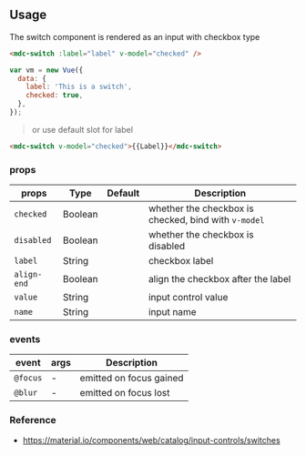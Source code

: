 ## Usage

The switch component is rendered as an input with checkbox type

```html
<mdc-switch :label="label" v-model="checked" />
```

```javascript
var vm = new Vue({
  data: {
    label: 'This is a switch',
    checked: true,
  },
});
```

> or use default slot for label

```html
<mdc-switch v-model="checked">{{Label}}</mdc-switch>
```

### props

| props       | Type    | Default | Description                                          |
| ----------- | ------- | ------- | ---------------------------------------------------- |
| `checked`   | Boolean |         | whether the checkbox is checked, bind with `v-model` |
| `disabled`  | Boolean |         | whether the checkbox is disabled                     |
| `label`     | String  |         | checkbox label                                       |
| `align-end` | Boolean |         | align the checkbox after the label                   |
| `value`     | String  |         | input control value                                  |
| `name`      | String  |         | input name                                           |

### events

| event    | args | Description             |
| -------- | ---- | ----------------------- |
| `@focus` | -    | emitted on focus gained |
| `@blur`  | -    | emitted on focus lost   |

### Reference

- <https://material.io/components/web/catalog/input-controls/switches>
